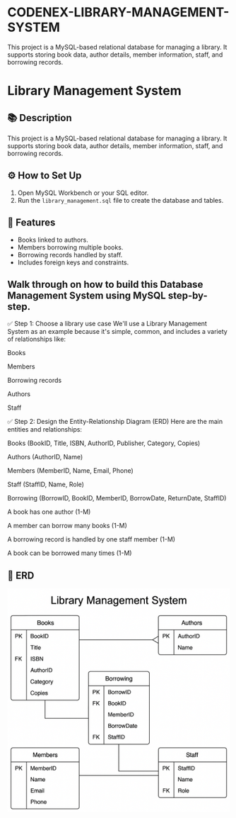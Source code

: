 # CODENEX-LIBRARY-MANAGEMENT-SYSTEM
This project is a MySQL-based relational database for managing a library. It supports storing book data, author details, member information, staff, and borrowing records.

# Library Management System

## 📚 Description
This project is a MySQL-based relational database for managing a library. It supports storing book data, author details, member information, staff, and borrowing records.

## ⚙️ How to Set Up
1. Open MySQL Workbench or your SQL editor.
2. Run the `library_management.sql` file to create the database and tables.

## 🧱 Features
- Books linked to authors.
- Members borrowing multiple books.
- Borrowing records handled by staff.
- Includes foreign keys and constraints.

## Walk through on how to build this Database Management System using MySQL step-by-step. 
✅ Step 1: Choose a library use case
We'll use a Library Management System as an example because it's simple, common, and includes a variety of relationships like:

Books

Members

Borrowing records

Authors

Staff

✅ Step 2: Design the Entity-Relationship Diagram (ERD)
Here are the main entities and relationships:

<!-- Entities: -->
Books (BookID, Title, ISBN, AuthorID, Publisher, Category, Copies)

Authors (AuthorID, Name)

Members (MemberID, Name, Email, Phone)

Staff (StaffID, Name, Role)

Borrowing (BorrowID, BookID, MemberID, BorrowDate, ReturnDate, StaffID)

<!-- Relationships: -->
A book has one author (1-M)

A member can borrow many books (1-M)

A borrowing record is handled by one staff member (1-M)

A book can be borrowed many times (1-M)

<!-- writing the code --> 

<!-- -- Create database
CREATE DATABASE IF NOT EXISTS LibraryDB;
USE LibraryDB;

-- 1. Authors Table
CREATE TABLE Authors (
    AuthorID INT AUTO_INCREMENT PRIMARY KEY,
    Name VARCHAR(100) NOT NULL
);

-- 2. Books Table
CREATE TABLE Books (
    BookID INT AUTO_INCREMENT PRIMARY KEY,
    Title VARCHAR(255) NOT NULL,
    ISBN VARCHAR(20) UNIQUE NOT NULL,
    AuthorID INT,
    Publisher VARCHAR(100),
    Category VARCHAR(50),
    Copies INT DEFAULT 1,
    FOREIGN KEY (AuthorID) REFERENCES Authors(AuthorID)
);

-- 3. Members Table
CREATE TABLE Members (
    MemberID INT AUTO_INCREMENT PRIMARY KEY,
    Name VARCHAR(100) NOT NULL,
    Email VARCHAR(100) UNIQUE NOT NULL,
    Phone VARCHAR(15) UNIQUE
);

-- 4. Staff Table
CREATE TABLE Staff (
    StaffID INT AUTO_INCREMENT PRIMARY KEY,
    Name VARCHAR(100) NOT NULL,
    Role VARCHAR(50) NOT NULL
);

-- 5. Borrowing Table
CREATE TABLE Borrowing (
    BorrowID INT AUTO_INCREMENT PRIMARY KEY,
    BookID INT,
    MemberID INT,
    BorrowDate DATE NOT NULL,
    ReturnDate DATE,
    StaffID INT,
    FOREIGN KEY (BookID) REFERENCES Books(BookID),
    FOREIGN KEY (MemberID) REFERENCES Members(MemberID),
    FOREIGN KEY (StaffID) REFERENCES Staff(StaffID)
); -->

## 🔗 ERD
![screenshot of the ERD](<Library management system  ERD-1.png>)
